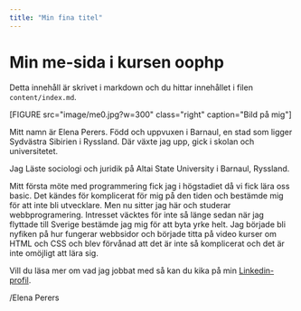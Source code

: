 ```yaml
---
title: "Min fina titel"
---
```

Min me-sida i kursen oophp
=========================

Detta innehåll är skrivet i markdown och du hittar innehållet i filen `content/index.md`.

[FIGURE src="image/me0.jpg?w=300" class="right" caption="Bild på mig"]


Mitt namn är Elena Perers. Född och uppvuxen i Barnaul, en stad som ligger Sydvästra Sibirien i Ryssland. Där växte jag upp, gick i skolan och universitetet.

Jag Läste sociologi och juridik på Altai State University i Barnaul, Ryssland.

Mitt första möte med programmering fick jag i högstadiet då vi fick lära oss basic. Det kändes för komplicerat för mig på den tiden och bestämde mig för att inte bli utvecklare. Men nu sitter jag här och studerar webbprogramering. Intresset väcktes för inte så länge sedan när jag flyttade till Sverige bestämde jag mig för att byta yrke helt. Jag började bli nyfiken på hur fungerar webbsidor och började titta på video kurser om HTML och CSS och blev förvånad att det är inte så komplicerat och det är inte omöjligt att lära sig.



Vill du läsa mer om vad jag jobbat med så kan du kika på min [Linkedin-profil](https://www.linkedin.com/in/elena-perers/).

/Elena Perers
